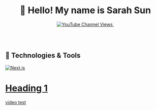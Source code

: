 <h1 align="center">👋 Hello! My name is Sarah Sun</h2>

<p align="center">
  <a href="">
  <img alt="YouTube Channel Views" title="Subscribe to my YouTube channel" src="https://img.shields.io/youtube/channel/views/UCWK-MmaNmqadccH_uhtYAeQ?color=%23CF2123&label=YouTube&style=flat-square">    
  </a>
  
  <a href="">
    <img alt="" title="" target="_blank" src="">
  </a>
  
  
  <br><br>
</p>

<h2>🔨 Technologies & Tools</h2>
<p>
  <a href=""><img alt="Next.js" src="https://img.shields.io/badge/Next-black?style=for-the-badge&logo=next.js&logoColor=white"
</p>

<!--

Here are some ideas to get you started:

- 🔭 I’m currently working on ...
- 🌱 I’m currently learning ...
- 👯 I’m looking to collaborate on ...
- 🤔 I’m looking for help with ...
- 💬 Ask me about ...
- 📫 How to reach me: ...
- 😄 Pronouns: ...
- ⚡ Fun fact: ...
-->

# Heading 1

[video test](https://www.youtube.com/watch?v=uSvAvCE9ztc)
